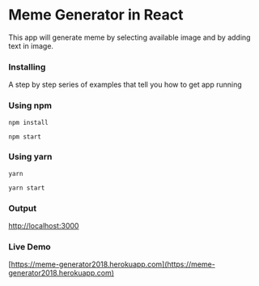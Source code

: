 # Meme Generator in React

This app will generate meme by selecting available image and by adding text in image.

### Installing

A step by step series of examples that tell you how to get app running

### Using npm

```
npm install
```

```
npm start
```


### Using yarn

```
yarn
```

```
yarn start
```

### Output

[http://localhost:3000](http://localhost:3000)

### Live Demo

[https://meme-generator2018.herokuapp.com](https://meme-generator2018.herokuapp.com)
